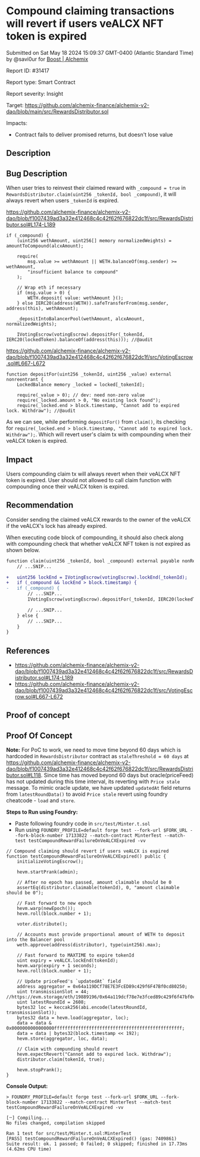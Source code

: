 
# Compound claiming transactions will revert if users veALCX NFT token is expired

Submitted on Sat May 18 2024 15:09:37 GMT-0400 (Atlantic Standard Time) by @savi0ur for [Boost | Alchemix](https://immunefi.com/bounty/alchemix-boost/)

Report ID: #31417

Report type: Smart Contract

Report severity: Insight

Target: https://github.com/alchemix-finance/alchemix-v2-dao/blob/main/src/RewardsDistributor.sol

Impacts:
- Contract fails to deliver promised returns, but doesn't lose value

## Description
## Bug Description

When user tries to reinvest their claimed reward with `_compound = true` in `RewardsDistributor.claim(uint256 _tokenId, bool _compound)`, it will always revert when users `_tokenId` is expired.

https://github.com/alchemix-finance/alchemix-v2-dao/blob/f1007439ad3a32e412468c4c42f62f676822dc1f/src/RewardsDistributor.sol#L174-L189
```solidity
if (_compound) {
	(uint256 wethAmount, uint256[] memory normalizedWeights) = amountToCompound(alcxAmount);

	require(
		msg.value >= wethAmount || WETH.balanceOf(msg.sender) >= wethAmount,
		"insufficient balance to compound"
	);

	// Wrap eth if necessary
	if (msg.value > 0) {
		WETH.deposit{ value: wethAmount }();
	} else IERC20(address(WETH)).safeTransferFrom(msg.sender, address(this), wethAmount);

	_depositIntoBalancerPool(wethAmount, alcxAmount, normalizedWeights);

	IVotingEscrow(votingEscrow).depositFor(_tokenId, IERC20(lockedToken).balanceOf(address(this))); //@audit
```

https://github.com/alchemix-finance/alchemix-v2-dao/blob/f1007439ad3a32e412468c4c42f62f676822dc1f/src/VotingEscrow.sol#L667-L672
```solidity
function depositFor(uint256 _tokenId, uint256 _value) external nonreentrant {
	LockedBalance memory _locked = locked[_tokenId];

	require(_value > 0); // dev: need non-zero value
	require(_locked.amount > 0, "No existing lock found");
	require(_locked.end > block.timestamp, "Cannot add to expired lock. Withdraw"); //@audit
```

As we can see, while performing `depositFor()` from `claim()`, its checking for `require(_locked.end > block.timestamp, "Cannot add to expired lock. Withdraw");`. Which will revert user's claim tx with compounding when their veALCX token is expired.
## Impact

Users compounding claim tx will always revert when their veALCX NFT token is expired. User should not allowed to call claim function with compounding once their veALCX token is expired.
## Recommendation

Consider sending the claimed veALCX rewards to the owner of the veALCX if the veALCX's lock has already expired.

When executing code block of compounding, it should also check along with compounding check that whether veALCX NFT token is not expired as shown below.
```diff
function claim(uint256 _tokenId, bool _compound) external payable nonReentrant returns (uint256) {
    // ...SNIP...

+   uint256 lockEnd = IVotingEscrow(votingEscrow).lockEnd(_tokenId);
+   if (_compound && lockEnd > block.timestamp) {
-   if (_compound) {
        // ...SNIP...
        IVotingEscrow(votingEscrow).depositFor(_tokenId, IERC20(lockedToken).balanceOf(address(this)));

        // ...SNIP...
    } else {
        // ...SNIP...
    }
}
```
## References

- https://github.com/alchemix-finance/alchemix-v2-dao/blob/f1007439ad3a32e412468c4c42f62f676822dc1f/src/RewardsDistributor.sol#L174-L189
- https://github.com/alchemix-finance/alchemix-v2-dao/blob/f1007439ad3a32e412468c4c42f62f676822dc1f/src/VotingEscrow.sol#L667-L672
        
## Proof of concept
## Proof Of Concept

**Note:**  For PoC to work, we need to move time beyond 60 days which is hardcoded in `RewardsDistributor` contract as `staleThreshold = 60 days` at https://github.com/alchemix-finance/alchemix-v2-dao/blob/f1007439ad3a32e412468c4c42f62f676822dc1f/src/RewardsDistributor.sol#L118. Since time has moved beyond 60 days but oracle(priceFeed) has not updated during this time interval, its reverting with `Price stale` message. To mimic oracle update, we have updated `updatedAt` field returns from `latestRoundData()` to avoid `Price stale` revert using foundry cheatcode - `load` and `store`.

**Steps to Run using Foundry:**
- Paste following foundry code in `src/test/Minter.t.sol`
- Run using `FOUNDRY_PROFILE=default forge test --fork-url $FORK_URL --fork-block-number 17133822 --match-contract MinterTest --match-test testCompoundRewardFailureOnVeALCXExpired -vv`

```solidity
// Compound claiming should revert if users veALCX is expired
function testCompoundRewardFailureOnVeALCXExpired() public {
    initializeVotingEscrow();

    hevm.startPrank(admin);

    // After no epoch has passed, amount claimable should be 0
    assertEq(distributor.claimable(tokenId), 0, "amount claimable should be 0");

    // Fast forward to new epoch
    hevm.warp(newEpoch());
    hevm.roll(block.number + 1);

    voter.distribute();

    // Accounts must provide proportional amount of WETH to deposit into the Balancer pool
    weth.approve(address(distributor), type(uint256).max);

    // Fast forward to MAXTIME to expire tokenId
    uint expiry = veALCX.lockEnd(tokenId);
    hevm.warp(expiry + 1 seconds);
    hevm.roll(block.number + 1);

    // Update priceFeed's `updatedAt` field
    address aggregator = 0x64a119DCf78E7E3FcED89c429f6F47Bf0cd80250;
    uint transmissionSlot = 44; //https://evm.storage/eth/19889196/0x64a119dcf78e7e3fced89c429f6f47bf0cd80250/s_transmissions#map
    uint latestRoundId = 2608;
    bytes32 loc = keccak256(abi.encode(latestRoundId, transmissionSlot));
    bytes32 data = hevm.load(aggregator, loc);
    data = data & 0x0000000000000000ffffffffffffffffffffffffffffffffffffffffffffffff;
    data = data | bytes32(block.timestamp << 192);
    hevm.store(aggregator, loc, data);

    // Claim with compunding should revert
    hevm.expectRevert("Cannot add to expired lock. Withdraw");
    distributor.claim(tokenId, true);

    hevm.stopPrank();
}
```

**Console Output:**

```shell
> FOUNDRY_PROFILE=default forge test --fork-url $FORK_URL --fork-block-number 17133822 --match-contract MinterTest --match-test testCompoundRewardFailureOnVeALCXExpired -vv

[⠒] Compiling...
No files changed, compilation skipped

Ran 1 test for src/test/Minter.t.sol:MinterTest
[PASS] testCompoundRewardFailureOnVeALCXExpired() (gas: 7409861)
Suite result: ok. 1 passed; 0 failed; 0 skipped; finished in 17.73ms (4.62ms CPU time)
```
